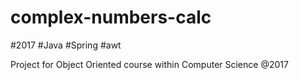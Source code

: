 # complex-numbers-calc
#2017 #Java #Spring #awt

Project for Object Oriented course within Computer Science
@2017
